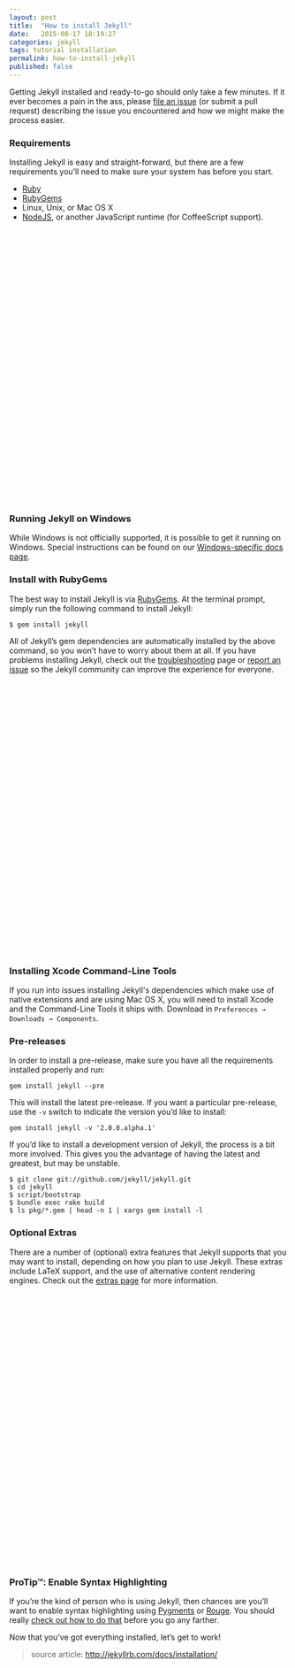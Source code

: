 ```yaml
---
layout: post
title:  "How to install Jekyll"
date:   2015-08-17 18:19:27
categories: jekyll
tags: tutorial installation
permalink: how-to-install-jekyll
published: false
---
```

Getting Jekyll installed and ready-to-go should only take a few minutes. If it ever becomes a pain in the ass, please [file an issue][issue] (or submit a pull request) describing the issue you encountered and how we might make the process easier.

### Requirements

Installing Jekyll is easy and straight-forward, but there are a few requirements you’ll need to make sure your system has before you start.

- [Ruby][ruby]
- [RubyGems][rubygems]
- Linux, Unix, or Mac OS X
- [NodeJS][nodejs], or another JavaScript runtime (for CoffeeScript support).

<!-- more -->

<div class="alert-info">
    <div class="line1"></div>
    <div class="line2"></div>
    <h3>
        <div class="svg-container">
            <svg class="icon icon-info" viewBox="0 0 32 32">
                <use xlink:href="#icon-info"></use>
            </svg>
        </div>
        Running Jekyll on Windows
    </h3>
    <p>While Windows is not officially supported, it is possible to get it running on Windows. Special instructions can be found on our <a href="http://jekyllrb.com/docs/windows/#installation"> Windows-specific docs page</a>.</p>
</div>

### Install with RubyGems

The best way to install Jekyll is via [RubyGems][rubygems]. At the terminal prompt, simply run the following command to install Jekyll:

<pre><code class="language-markup">$ gem install jekyll</code></pre>

All of Jekyll’s gem dependencies are automatically installed by the above command, so you won’t have to worry about them at all. If you have problems installing Jekyll, check out the [troubleshooting][troubleshooting] page or [report an issue][issue] so the Jekyll community can improve the experience for everyone.

<div class="alert-info">
    <div class="line1"></div>
    <div class="line2"></div>
    <h3>
        <div class="svg-container">
            <svg class="icon icon-info" viewBox="0 0 32 32">
                <use xlink:href="#icon-info"></use>
            </svg>
        </div>
        Installing Xcode Command-Line Tools
    </h3>
    <p>If you run into issues installing Jekyll's dependencies which make use of native extensions and are using Mac OS X, you will need to install Xcode and the Command-Line Tools it ships with. Download in <code>Preferences → Downloads → Components</code>.</p>
</div>

### Pre-releases

In order to install a pre-release, make sure you have all the requirements installed properly and run:

<pre><code class="language-markup">gem install jekyll --pre</code></pre>

This will install the latest pre-release. If you want a particular pre-release, use the <code>-v</code> switch to indicate the version you’d like to install:

<pre><code class="language-markup">gem install jekyll -v '2.0.0.alpha.1'</code></pre>

If you’d like to install a development version of Jekyll, the process is a bit more involved. This gives you the advantage of having the latest and greatest, but may be unstable.

<pre>
<code class="language-markup">$ git clone git://github.com/jekyll/jekyll.git
$ cd jekyll
$ script/bootstrap
$ bundle exec rake build
$ ls pkg/*.gem | head -n 1 | xargs gem install -l</code>
</pre>

### Optional Extras

There are a number of (optional) extra features that Jekyll supports that you may want to install, depending on how you plan to use Jekyll. These extras include LaTeX support, and the use of alternative content rendering engines. Check out the [extras page][extras] for more information.

<div class="alert-warning">
    <div class="line1"></div>
    <div class="line2"></div>
    <h3>
        <div class="svg-container">
            <svg class="icon icon-star3" style="fill: #9d6002" viewBox="0 0 32 32">
                <use xlink:href="#icon-star3"></use>
            </svg>
        </div>
        ProTip™: Enable Syntax Highlighting
    </h3>
    <p>If you’re the kind of person who is using Jekyll, then chances are you’ll want to enable syntax highlighting using <a href="http://pygments.org/">Pygments</a> or <a href="https://github.com/jayferd/rouge">Rouge</a>. You should really <a href="http://jekyllrb.com/docs/templates/#code-snippet-highlighting">check out how to do that</a> before you go any farther. </p>
</div>

Now that you’ve got everything installed, let’s get to work!

> source article: <a href="http://jekyllrb.com/docs/installation/">http://jekyllrb.com/docs/installation/</a>

[issue]: https://github.com/jekyll/jekyll/issues/new
[ruby]: http://www.ruby-lang.org/en/downloads/
[rubygems]: http://rubygems.org/pages/download
[nodejs]: http://nodejs.org/
[troubleshooting]: http://jekyllrb.com/docs/troubleshooting/
[extras]: http://jekyllrb.com/docs/extras/

